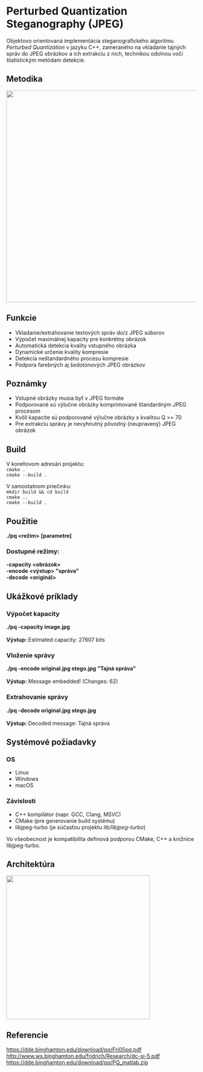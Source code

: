 # Perturbed Quantization Steganography (JPEG)

Objektovo orientovaná implementácia steganografického algoritmu <i>Perturbed Quantization</i> v jazyku C++, zameraného na vkladanie tajných správ do JPEG obrázkov a ich extrakciu z nich, technikou odolnou voči štatistickým metódam detekcie.

## Metodika

<p align="left">
  <img src="https://github.com/user-attachments/assets/121f0467-205f-4297-b2a9-4c56c6094ffe" width="560">
</p>

## Funkcie
- Vkladanie/extrahovanie textových správ do/z JPEG súborov
- Výpočet maximálnej kapacity pre konkrétny obrázok
- Automatická detekcia kvality vstupného obrázka
- Dynamické určenie kvality kompresie
- Detekcia neštandardného procesu kompresie
- Podpora farebných aj šedotónových JPEG obrázkov

## Poznámky
- Vstupné obrázky musia byť v JPEG formáte
- Podporované sú výlučne obrázky komprimované štandardným JPEG procesom
- Kvôli kapacite sú podporované výlučne obrázky s kvalitou Q >= 70 
- Pre extrakciu správy je nevyhnutný pôvodný (neupravený) JPEG obrázok

## Build
V koreňovom adresári projektu: <br>
`cmake .` <br> 
`cmake --build .`

V samostatnom priečinku: <br>
`mkdir build && cd build` <br>
`cmake ..` <br>
`cmake --build .`

## Použitie

<b>./pq <režim> [parametre]</b>

### Dostupné režimy:
<b>-capacity <obrázok></b> <br>
<b>-encode <vstup> <výstup> "správa"</b> <br>
<b>-decode <originál> <stego></b> <br>

## Ukážkové príklady

### Výpočet kapacity
<b>./pq -capacity image.jpg</b> <br><br>
<b>Výstup:</b> Estimated capacity: 27607 bits

### Vloženie správy
<b>./pq -encode original.jpg stego.jpg "Tajná správa"</b> <br><br>
<b>Výstup:</b> Message embedded! (Changes: 62)

### Extrahovanie správy
<b>./pq -decode original.jpg stego.jpg</b> <br><br>
<b>Výstup:</b> Decoded message: Tajná správa

## Systémové požiadavky

### OS
- Linux  
- Windows  
- macOS  

### Závislosti
- C++ kompilátor (napr. GCC, Clang, MSVC)  
- CMake (pre generovanie build systému)  
- libjpeg-turbo (je súčasťou projektu <i>lib/libjpeg-turbo</i>)

Vo všeobecnost je kompatibilita definová podporou CMake, C++ a knižnice libjpeg-turbo.

## Architektúra

<p align="left">
  <img src="https://github.com/user-attachments/assets/da64337c-b069-499a-b4c0-0629d6ddad45" width="380">
</p>

## Referencie
https://dde.binghamton.edu/download/pq/Fri05pq.pdf <br>
http://www.ws.binghamton.edu/fridrich/Research/dc-si-5.pdf <br>
https://dde.binghamton.edu/download/pq/PQ_matlab.zip <br>
